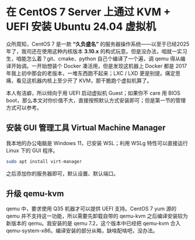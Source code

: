 # 在 CentOS 7 Server 上通过 KVM + UEFI 安装 Ubuntu 24.04 虚拟机

众所周知，CentOS 7 是一款 **“久负盛名”** 的服务器操作系统——以至于已经2025年了，我司还在使用这种内核版本 **3.10.x** 的构式玩意。但是没办法，咱就一实习生，咱能怎么着？git、cmake、python 自己个编译了一个遍，调 qemu 得从编译开始调。一开始想装个 Docker 凑活用，但是发现这机器上 Docker 都是 2017 年我上初中那会的老版本，一堆东西跑不起来；LXC / LXD 更是别提。痛定思痛，看见这机器内核上至少开了 KVM，那干脆跑个虚拟机算了。

本人有洁癖，所以倾向于用 UEFI 启动虚拟机 Guest；如果你不 care 用 BIOS boot，那么本文对你价值不大，直接按照默认方式安装即可；但是第一节的管理方式可以参考。

## 安装 GUI 管理工具 Virtual Machine Manager

我本地的办公电脑是 Windows 11，已安装 WSL；利用 WSLg 特性可以直接运行 Linux 下的 GUI 程序。

```bash
sudo apt install virt-manager
```

之后添加你的服务器即可，默认设置、默认端口。

## 升级 qemu-kvm

qemu 中，要求使用 Q35 机器才可以提供 UEFI 支持。CentOS 7 yum 源的 qemu 并不支持这一功能，所以需要先卸载自带的 qemu-kvm 之后编译安装较为新版本的 qemu。我安装的是 qemu 7.2，这个版本中已经把 qemu-kvm 合入 qemu-system-x86。编译安装的部分从略，缺啥配啥吧，没办法。
